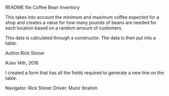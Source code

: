 README file
Coffee Bean Inventory

This takes into account the minimum and maximum coffee expected for a shop and creates a value for how many pounds of beans are needed for each location based on a random amount of customers.

This data is calculated through a constructor.  The data is then put into a table.


Author:Rick Stoner

#Jan 14th, 2016

I created a form that has all the fields required to generate a new line on the table.

Navigator: Rick Stoner
Driver: Munir Ibrahim
